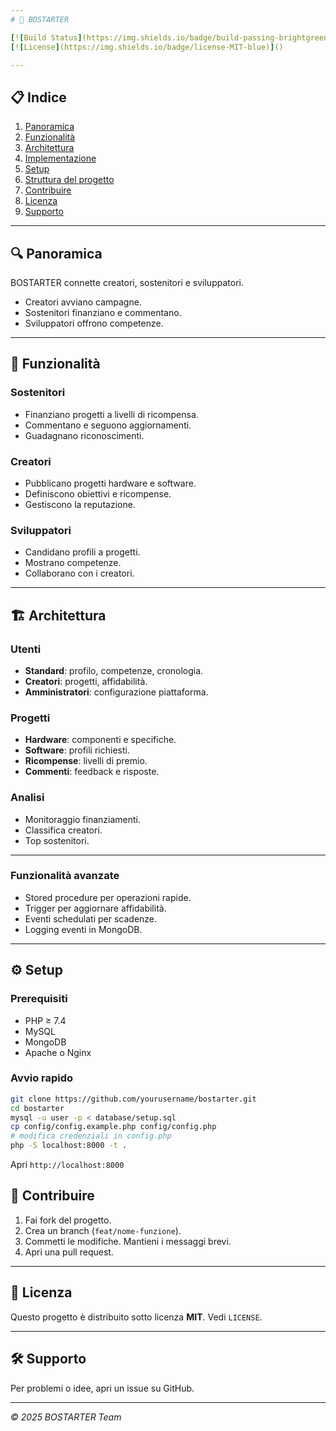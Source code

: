 ```yaml
---
# 🚀 BOSTARTER

[![Build Status](https://img.shields.io/badge/build-passing-brightgreen)]()
[![License](https://img.shields.io/badge/license-MIT-blue)]()

---
```


## 📋 Indice
1. [Panoramica](#panoramica)
2. [Funzionalità](#funzionalità)
3. [Architettura](#architettura)
4. [Implementazione](#implementazione)
5. [Setup](#setup)
6. [Struttura del progetto](#struttura-del-progetto)
7. [Contribuire](#contribuire)
8. [Licenza](#licenza)
9. [Supporto](#supporto)

---

## 🔍 Panoramica
BOSTARTER connette creatori, sostenitori e sviluppatori.

- Creatori avviano campagne.
- Sostenitori finanziano e commentano.
- Sviluppatori offrono competenze.

---

## 🔑 Funzionalità

### Sostenitori
- Finanziano progetti a livelli di ricompensa.
- Commentano e seguono aggiornamenti.
- Guadagnano riconoscimenti.

### Creatori
- Pubblicano progetti hardware e software.
- Definiscono obiettivi e ricompense.
- Gestiscono la reputazione.

### Sviluppatori
- Candidano profili a progetti.
- Mostrano competenze.
- Collaborano con i creatori.

---

## 🏗️ Architettura

### Utenti
- **Standard**: profilo, competenze, cronologia.
- **Creatori**: progetti, affidabilità.
- **Amministratori**: configurazione piattaforma.

### Progetti
- **Hardware**: componenti e specifiche.
- **Software**: profili richiesti.
- **Ricompense**: livelli di premio.
- **Commenti**: feedback e risposte.

### Analisi
- Monitoraggio finanziamenti.
- Classifica creatori.
- Top sostenitori.

---

### Funzionalità avanzate
- Stored procedure per operazioni rapide.
- Trigger per aggiornare affidabilità.
- Eventi schedulati per scadenze.
- Logging eventi in MongoDB.

---

## ⚙️ Setup

### Prerequisiti
- PHP ≥ 7.4
- MySQL
- MongoDB
- Apache o Nginx

### Avvio rapido
```bash
git clone https://github.com/yourusername/bostarter.git
cd bostarter
mysql -u user -p < database/setup.sql
cp config/config.example.php config/config.php
# modifica credenziali in config.php
php -S localhost:8000 -t .
```
Apri `http://localhost:8000`


## 🤝 Contribuire
1. Fai fork del progetto.
2. Crea un branch (`feat/nome-funzione`).
3. Commetti le modifiche. Mantieni i messaggi brevi.
4. Apri una pull request.

---

## 📄 Licenza
Questo progetto è distribuito sotto licenza **MIT**. Vedi `LICENSE`.

---

## 🛠️ Supporto
Per problemi o idee, apri un issue su GitHub.

---

*© 2025 BOSTARTER Team*

